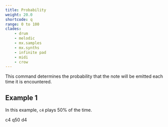 ```yaml
---
title: Probability
weight: 20.0
shortcode: q
range: 0 to 100
clades:
    - drum
    - melodic
    - mx.samples
    - mx.synths
    - infinite pad
    - midi
    - crow
---
```


This command determines the probability that the note will be emitted each time it is encountered.

## Example 1

In this example, `c4` plays 50% of the time.

<p class="shiny">c4 q50 d4</p>

